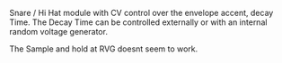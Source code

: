 

Snare / Hi Hat module with CV control over the envelope accent, decay Time. The Decay Time can be controlled externally or with an internal random voltage generator.

The Sample and hold at RVG doesnt seem to work.
